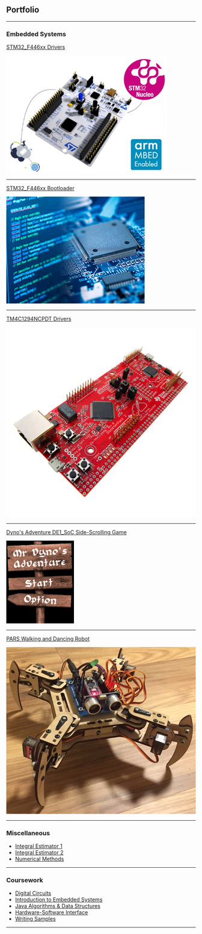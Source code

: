 ## Portfolio

---

### Embedded Systems

[STM32_F446xx Drivers](https://github.com/RafaelLaya/stm32f446xx_drivers)

<img src="images/stm32_f446xx_drivers_thumbnail.jpg?raw=true"/>

---
[STM32_F446xx Bootloader](https://github.com/RafaelLaya/stm32f446xx_bootloader)

<img src="images/stm32_f446xx_bootloader_thumbnail.jpg?raw=true"/>

---
[TM4C1294NCPDT Drivers](https://github.com/RafaelLaya/tm4c1294ncpdt_drivers)

<img src="images/tm4c1294ncpdt_drivers_thumbnail.jpg?raw=true"/>

---
[Dyno's Adventure DE1_SoC Side-Scrolling Game](https://github.com/RafaelLaya/Dynos_Adventure)

<img src="images/dynos_adventure_thumbnail.jpg?raw=true"/>

---
[PARS Walking and Dancing Robot](https://github.com/RafaelLaya/IntroductionToElectronics_ENGR102/tree/master/Pars_FinalProject)

<img src="images/pars_thumbnail.jpg?raw=true"/>

---

### Miscellaneous

- [Integral Estimator 1](https://github.com/RafaelLaya/Python_Integral_Estimator)
- [Integral Estimator 2](https://github.com/RafaelLaya/JavaIntegralEstimator)
- [Numerical Methods](https://github.com/RafaelLaya/Numerical_Methods)

---

### Coursework

- [Digital Circuits](https://github.com/RafaelLaya/Digital_Circuits)
- [Introduction to Embedded Systems](https://github.com/RafaelLaya/Introduction_To_Embedded_Systems)
- [Java Algorithms & Data Structures](https://github.com/RafaelLaya/Java_Algos_DS)
- [Hardware-Software Interface](https://github.com/RafaelLaya/Hardware_Software_Interface)
- [Writing Samples](https://github.com/RafaelLaya/Writing)

---





